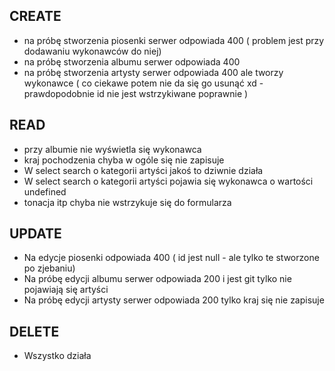 ## CREATE
- na próbę stworzenia piosenki serwer odpowiada 400 ( problem jest przy dodawaniu wykonawców do niej)
- na próbę stworzenia albumu serwer odpowiada 400
- na próbę stworzenia artysty serwer odpowiada 400 ale tworzy wykonawce
     ( co ciekawe potem nie da się go usunąć xd - prawdopodobnie
     id nie jest wstrzykiwane poprawnie )

## READ
- przy albumie nie wyświetla się wykonawca
- kraj pochodzenia chyba w ogóle się nie zapisuje
- W select search o kategorii artyści jakoś to dziwnie działa
- W select search o kategorii artyści pojawia się wykonawca o wartości undefined
- tonacja itp chyba nie wstrzykuje się do formularza

## UPDATE
- Na edycje piosenki odpowiada 400 ( id jest null - ale tylko te stworzone po zjebaniu)
- Na próbę edycji albumu serwer odpowiada 200 i jest git tylko nie pojawiają się artyści
- Na próbę edycji artysty serwer odpowiada 200 tylko kraj się nie zapisuje

## DELETE
- Wszystko działa